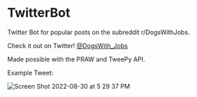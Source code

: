# TwitterBot
Twitter Bot for popular posts on the subreddit r/DogsWithJobs. 

Check it out on Twitter! [@DogsWith_Jobs](https://twitter.com/dogswith_jobs)

Made possible with the PRAW and TweePy API.

Example Tweet:

![Screen Shot 2022-08-30 at 5 29 37 PM](https://user-images.githubusercontent.com/45194924/187555133-6c52279e-2205-4e68-a6e0-2ba9de54dc18.png)

